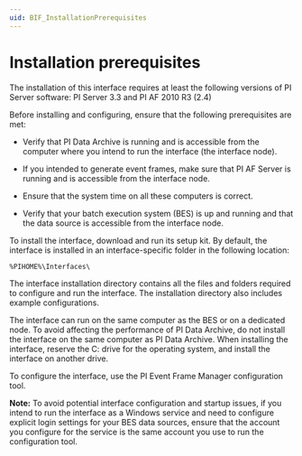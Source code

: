 ```yaml
---
uid: BIF_InstallationPrerequisites
---
```


# Installation prerequisites

<!-- Static topic. No modifications usually required -->

The installation of this interface requires at least the following versions of PI Server software: PI Server 3.3 and PI AF 2010 R3 (2.4)

Before installing and configuring, ensure that the following prerequisites are met:

* Verify that PI Data Archive is running and is accessible from the computer where you intend to run the interface (the interface node).

* If you intended to generate event frames, make sure that PI AF Server is running and is accessible from the interface node.

* Ensure that the system time on all these computers is correct.

* Verify that your batch execution system (BES) is up and running and that the data source is accessible from the interface node.

To install the interface, download and run its setup kit. By default, the interface is installed in an interface-specific folder in the following location:

`%PIHOME%\Interfaces\`

The interface installation directory contains all the files and folders required to configure and run the interface. The installation directory also includes example configurations.

The interface can run on the same computer as the BES or on a dedicated node. To avoid affecting the performance of PI Data Archive, do not install the interface on the same computer as PI Data Archive. When installing the interface, reserve the C: drive for the operating system, and install the interface on another drive.

To configure the interface, use the PI Event Frame Manager configuration tool.
    
**Note:** To avoid potential interface configuration and startup issues, if you intend to run the interface as a Windows service and need to configure explicit login settings for your BES data sources, ensure that the account you configure for the service is the same account you use to run the configuration tool.
